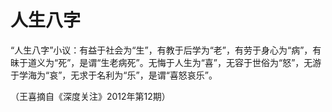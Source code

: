 # 人生八字

“人生八字”小议：有益于社会为“生”，有教于后学为“老”，有劳于身心为“病”，有昧于道义为“死”，是谓“生老病死”。无悔于人生为“喜”，无容于世俗为“怒”，无游于学海为“哀”，无求于名利为“乐”，是谓“喜怒哀乐”。

（王喜摘自《深度关注》2012年第12期）